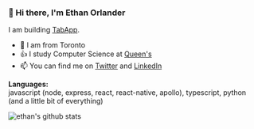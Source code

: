 ### 👋 Hi there, I'm Ethan Orlander

I am building [TabApp](https://github.com/EthanOrlander/tabapp).


- 📍 I am from Toronto
- 👍 I study Computer Science at [Queen's](https://www.queensu.ca/)
- 📫 You can find me on [Twitter](https://twitter.com/ethanorlander) and [LinkedIn](https://www.linkedin.com/in/ethanorlander/)

**Languages:**  
javascript (node, express, react, react-native, apollo), typescript, python (and a little bit of everything)

![ethan's github stats](https://github-readme-stats.vercel.app/api?username=ethanorlander&show_icons=true&hide=[%22issues%22])
